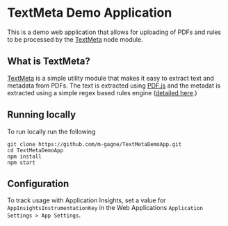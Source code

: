 # TextMeta Demo Application

This is a demo web application that allows for uploading of PDFs and rules to be processed by the [TextMeta](https://github.com/m-gagne/TextMeta) node module.

## What is TextMeta?

[TextMeta](https://github.com/m-gagne/TextMeta) is a simple utility module that makes it easy to extract text and metadata from PDFs. The text is extracted using [PDF.js](https://github.com/mozilla/pdf.js) and the metadat is extracted using a simple regex based rules engine ([detailed here](https://github.com/m-gagne/textmeta).)


## Running locally

To run locally run the following

    git clone https://github.com/m-gagne/TextMetaDemoApp.git
    cd TextMetaDemoApp
    npm install
    npm start
   

## Configuration

To track usage with Application Insights, set a value for `AppInsightsInstrumentationKey` in the Web Applications `Application Settings > App Settings`.